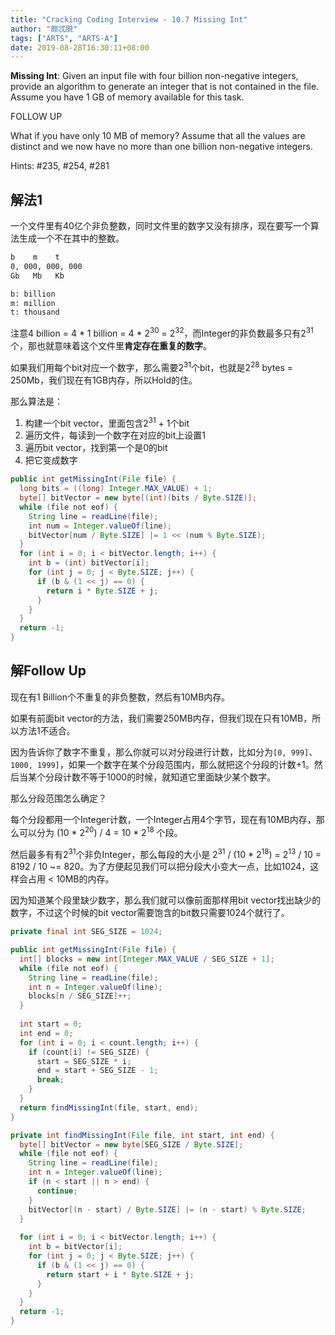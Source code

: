```yaml
---
title: "Cracking Coding Interview - 10.7 Missing Int"
author: "颇忒脱"
tags: ["ARTS", "ARTS-A"]
date: 2019-08-28T16:30:11+08:00
---
```


<!--more-->

**Missing Int**: Given an input file with four billion non-negative integers, provide an algorithm to generate an integer that is not contained in the file. Assume you have 1 GB of memory available for this task.

FOLLOW UP

What if you have only 10 MB of memory? Assume that all the values are distinct and we now have no more than one billion non-negative integers.

Hints: #235, #254, #281

## 解法1

一个文件里有40亿个非负整数，同时文件里的数字又没有排序，现在要写一个算法生成一个不在其中的整数。

```txt
b    m    t
0, 000, 000, 000
Gb   Mb   Kb

b: billion
m: million
t: thousand
```

注意4 billion = 4 * 1 billion = 4 * 2<sup>30</sup> = 2<sup>32</sup>，而Integer的非负数最多只有2<sup>31</sup>个，那也就意味着这个文件里**肯定存在重复的数字**。

如果我们用每个bit对应一个数字，那么需要2<sup>31</sup>个bit，也就是2<sup>28</sup> bytes = 250Mb，我们现在有1GB内存，所以Hold的住。

那么算法是：

1. 构建一个bit vector，里面包含2<sup>31</sup> + 1个bit
2. 遍历文件，每读到一个数字在对应的bit上设置1
3. 遍历bit vector，找到第一个是0的bit
4. 把它变成数字

```java
public int getMissingInt(File file) {
  long bits = ((long) Integer.MAX_VALUE) + 1;
  byte[] bitVector = new byte[(int)(bits / Byte.SIZE)];
  while (file not eof) {
    String line = readLine(file);
    int num = Integer.valueOf(line);
    bitVector[num / Byte.SIZE] |= 1 << (num % Byte.SIZE);
  }
  for (int i = 0; i < bitVector.length; i++) {
    int b = (int) bitVector[i];
    for (int j = 0; j < Byte.SIZE; j++) {
      if (b & (1 << j) == 0) {
        return i * Byte.SIZE + j;
      }
    }
  }
  return -1;
}
```

## 解Follow Up

现在有1 Billion个不重复的非负整数，然后有10MB内存。

如果有前面bit vector的方法，我们需要250MB内存，但我们现在只有10MB，所以方法1不适合。

因为告诉你了数字不重复，那么你就可以对分段进行计数，比如分为`[0, 999]`、`1000, 1999]`，如果一个数字在某个分段范围内，那么就把这个分段的计数+1。然后当某个分段计数不等于1000的时候，就知道它里面缺少某个数字。

那么分段范围怎么确定？

每个分段都用一个Integer计数，一个Integer占用4个字节，现在有10MB内存，那么可以分为 (10 * 2<sup>20</sup>) / 4 = 10 * 2<sup>18</sup> 个段。

然后最多有有2<sup>31</sup>个非负Integer，那么每段的大小是 2<sup>31</sup> / (10 * 2<sup>18</sup>) = 2<sup>13</sup> / 10 = 8192 / 10 ~= 820。为了方便起见我们可以把分段大小变大一点，比如1024，这样会占用 < 10MB的内存。

因为知道某个段里缺少数字，那么我们就可以像前面那样用bit vector找出缺少的数字，不过这个时候的bit vector需要饱含的bit数只需要1024个就行了。

```java
private final int SEG_SIZE = 1024;

public int getMissingInt(File file) {
  int[] blocks = new int[Integer.MAX_VALUE / SEG_SIZE + 1];
  while (file not eof) {
    String line = readLine(file);
    int n = Integer.valueOf(line);
    blocks[n / SEG_SIZE]++;
  }
  
  int start = 0;
  int end = 0;
  for (int i = 0; i < count.length; i++) {
    if (count[i] != SEG_SIZE) {
      start = SEG_SIZE * i;
      end = start + SEG_SIZE - 1;
      break;
    }
  }
  return findMissingInt(file, start, end);
}

private int findMissingInt(File file, int start, int end) {
  byte[] bitVector = new byte[SEG_SIZE / Byte.SIZE];
  while (file not eof) {
    String line = readLine(file);
    int n = Integer.valueOf(line);
    if (n < start || n > end) {
      continue;
    }
    bitVector[(n - start) / Byte.SIZE] |= (n - start) % Byte.SIZE;
  }
  
  for (int i = 0; i < bitVector.length; i++) {
    int b = bitVector[i];
    for (int j = 0; j < Byte.SIZE; j++) {
      if (b & (1 << j) == 0) {
        return start + i * Byte.SIZE + j;
      }
    }
  }
  return -1;
}
```

